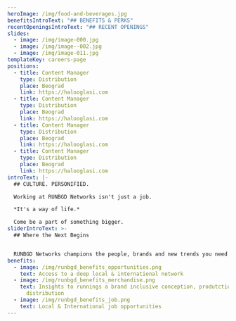 ```yaml
---
heroImage: /img/food-and-beverages.jpg
benefitsIntroText: "## BENEFITS & PERKS"
recentOpeningsIntroText: "## RECENT OPENINGS"
slides:
  - image: /img/image-000.jpg
  - image: /img/image--002.jpg
  - image: /img/image-011.jpg
templateKey: careers-page
positions:
  - title: Content Manager
    type: Distribution
    place: Beograd
    link: https://halooglasi.com
  - title: Content Manager
    type: Distribution
    place: Beograd
    link: https://halooglasi.com
  - title: Content Manager
    type: Distribution
    place: Beograd
    link: https://halooglasi.com
  - title: Content Manager
    type: Distribution
    place: Beograd
    link: https://halooglasi.com
introText: |-
  ## CULTURE. PERSONIFIED.

  Working at RUNBGD Networks isn't just a job.

  *It's a way of life.*

  Come be a part of something bigger.
sliderIntroText: >-
  ## Where the Next Begins


  RUNBGD Networks champions the people, brands and new trends you need to know now and will obsess over next
benefits:
  - image: /img/runbgd_benefits_opportunities.png
    text: Access to a deep local & international network
  - image: /img/runbgd_benefits_merchandise.png
    text: Insights to runnings a brand inclusive conception, produtction, sales &
      distribution
  - image: /img/runbgd_benefits_job.png
    text: Local & International job opportunities
---
```

